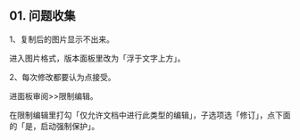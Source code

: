 ## 01. 问题收集

1、复制后的图片显示不出来。

进入图片格式，版本面板里改为「浮于文字上方」。

2、每次修改都要认为点接受。

进面板审阅>>限制编辑。

在限制编辑里打勾「仅允许文档中进行此类型的编辑」，子选项选「修订」，点下面的「是，启动强制保护」。